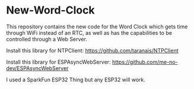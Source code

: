 # New-Word-Clock
This repository contains the new code for the Word Clock which gets time through WiFi instead of an RTC, as well as has the capabilities to be controlled through a Web Server. 

Install this library for NTPClient: https://github.com/taranais/NTPClient

Install this library for ESPAsyncWebServer: https://github.com/me-no-dev/ESPAsyncWebServer

I used a SparkFun ESP32 Thing but any ESP32 will work.
